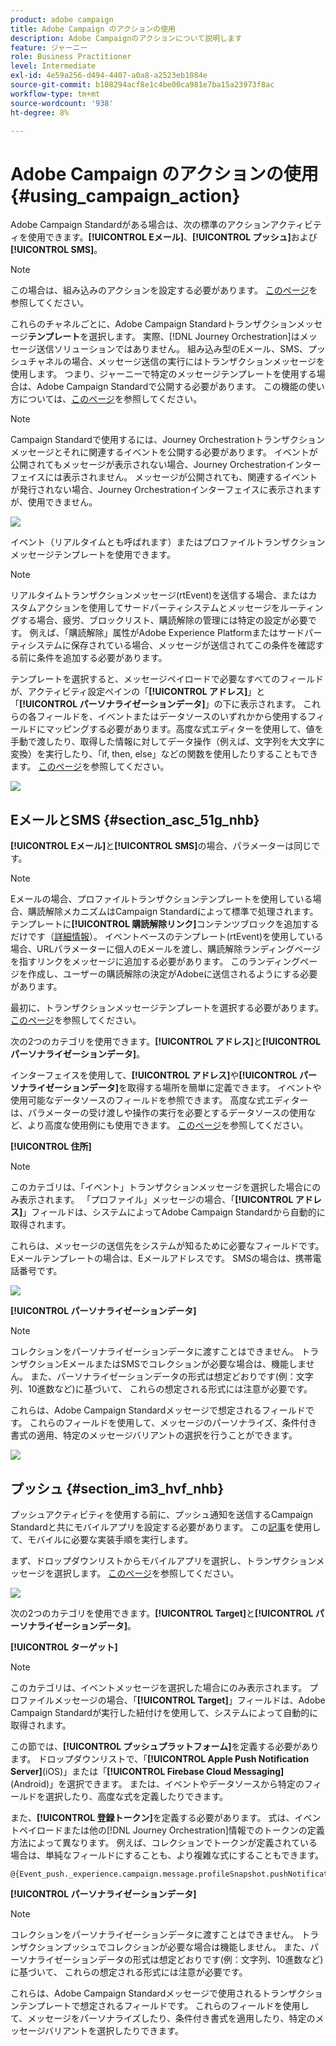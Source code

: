 ```yaml
---
product: adobe campaign
title: Adobe Campaign のアクションの使用
description: Adobe Campaignのアクションについて説明します
feature: ジャーニー
role: Business Practitioner
level: Intermediate
exl-id: 4e59a256-d494-4407-a0a8-a2523eb1084e
source-git-commit: b108294acf8e1c4be00ca981e7ba15a23973f8ac
workflow-type: tm+mt
source-wordcount: '938'
ht-degree: 8%

---
```


# Adobe Campaign のアクションの使用 {#using_campaign_action}

Adobe Campaign Standardがある場合は、次の標準のアクションアクティビティを使用できます。**[!UICONTROL Eメール]**、**[!UICONTROL プッシュ]**&#x200B;および&#x200B;**[!UICONTROL SMS]**。

>[!NOTE]
>
>この場合は、組み込みのアクションを設定する必要があります。 [このページ](../action/working-with-adobe-campaign.md)を参照してください。

これらのチャネルごとに、Adobe Campaign Standardトランザクションメッセージ&#x200B;**テンプレート**&#x200B;を選択します。 実際、[!DNL Journey Orchestration]はメッセージ送信ソリューションではありません。 組み込み型のEメール、SMS、プッシュチャネルの場合、メッセージ送信の実行にはトランザクションメッセージを使用します。 つまり、ジャーニーで特定のメッセージテンプレートを使用する場合は、Adobe Campaign Standardで公開する必要があります。 この機能の使い方については、[このページ](https://docs.adobe.com/content/help/ja-JP/campaign-standard/using/communication-channels/transactional-messaging/about-transactional-messaging.html)を参照してください。

>[!NOTE]
>
>Campaign Standardで使用するには、Journey Orchestrationトランザクションメッセージとそれに関連するイベントを公開する必要があります。 イベントが公開されてもメッセージが表示されない場合、Journey Orchestrationインターフェイスには表示されません。 メッセージが公開されても、関連するイベントが発行されない場合、Journey Orchestrationインターフェイスに表示されますが、使用できません。

![](../assets/journey59.png)

イベント（リアルタイムとも呼ばれます）またはプロファイルトランザクションメッセージテンプレートを使用できます。

>[!NOTE]
>
>リアルタイムトランザクションメッセージ(rtEvent)を送信する場合、またはカスタムアクションを使用してサードパーティシステムとメッセージをルーティングする場合、疲労、ブロックリスト、購読解除の管理には特定の設定が必要です。 例えば、「購読解除」属性がAdobe Experience Platformまたはサードパーティシステムに保存されている場合、メッセージが送信されてこの条件を確認する前に条件を追加する必要があります。

テンプレートを選択すると、メッセージペイロードで必要なすべてのフィールドが、アクティビティ設定ペインの「**[!UICONTROL アドレス]**」と「**[!UICONTROL パーソナライゼーションデータ]**」の下に表示されます。 これらの各フィールドを、イベントまたはデータソースのいずれかから使用するフィールドにマッピングする必要があります。高度な式エディターを使用して、値を手動で渡したり、取得した情報に対してデータ操作（例えば、文字列を大文字に変換）を実行したり、「if, then, else」などの関数を使用したりすることもできます。 [このページ](../expression/expressionadvanced.md)を参照してください。

![](../assets/journey60.png)

## EメールとSMS {#section_asc_51g_nhb}

**[!UICONTROL Eメール]**&#x200B;と&#x200B;**[!UICONTROL SMS]**&#x200B;の場合、パラメーターは同じです。

>[!NOTE]
>
>Eメールの場合、プロファイルトランザクションテンプレートを使用している場合、購読解除メカニズムはCampaign Standardによって標準で処理されます。 テンプレートに&#x200B;**[!UICONTROL 購読解除リンク]**&#x200B;コンテンツブロックを追加するだけです（[詳細情報](https://docs.adobe.com/content/help/en/campaign-standard/using/communication-channels/transactional-messaging/about-transactional-messaging.html)）。 イベントベースのテンプレート(rtEvent)を使用している場合、URLパラメーターに個人のEメールを渡し、購読解除ランディングページを指すリンクをメッセージに追加する必要があります。 このランディングページを作成し、ユーザーの購読解除の決定がAdobeに送信されるようにする必要があります。

最初に、トランザクションメッセージテンプレートを選択する必要があります。 [このページ](../building-journeys/about-action-activities.md)を参照してください。

次の2つのカテゴリを使用できます。**[!UICONTROL アドレス]**&#x200B;と&#x200B;**[!UICONTROL パーソナライゼーションデータ]**。

インターフェイスを使用して、**[!UICONTROL アドレス]**&#x200B;や&#x200B;**[!UICONTROL パーソナライゼーションデータ]**&#x200B;を取得する場所を簡単に定義できます。 イベントや使用可能なデータソースのフィールドを参照できます。 高度な式エディターは、パラメーターの受け渡しや操作の実行を必要とするデータソースの使用など、より高度な使用例にも使用できます。 [このページ](../expression/expressionadvanced.md)を参照してください。

**[!UICONTROL 住所]**

>[!NOTE]
>
>このカテゴリは、「イベント」トランザクションメッセージを選択した場合にのみ表示されます。 「プロファイル」メッセージの場合、「**[!UICONTROL アドレス]**」フィールドは、システムによってAdobe Campaign Standardから自動的に取得されます。

これらは、メッセージの送信先をシステムが知るために必要なフィールドです。 Eメールテンプレートの場合は、Eメールアドレスです。 SMSの場合は、携帯電話番号です。

![](../assets/journey61.png)

**[!UICONTROL パーソナライゼーションデータ]**

>[!NOTE]
>
>コレクションをパーソナライゼーションデータに渡すことはできません。 トランザクションEメールまたはSMSでコレクションが必要な場合は、機能しません。 また、パーソナライゼーションデータの形式は想定どおりです(例：文字列、10進数など)に基づいて、 これらの想定される形式には注意が必要です。

これらは、Adobe Campaign Standardメッセージで想定されるフィールドです。 これらのフィールドを使用して、メッセージのパーソナライズ、条件付き書式の適用、特定のメッセージバリアントの選択を行うことができます。

![](../assets/journey62.png)

## プッシュ {#section_im3_hvf_nhb}

プッシュアクティビティを使用する前に、プッシュ通知を送信するCampaign Standardと共にモバイルアプリを設定する必要があります。 この[記事](https://helpx.adobe.com/jp/campaign/kb/integrate-mobile-sdk.html)を使用して、モバイルに必要な実装手順を実行します。

まず、ドロップダウンリストからモバイルアプリを選択し、トランザクションメッセージを選択します。 [このページ](../building-journeys/about-action-activities.md)を参照してください。

![](../assets/journey62bis.png)

次の2つのカテゴリを使用できます。**[!UICONTROL Target]**&#x200B;と&#x200B;**[!UICONTROL パーソナライゼーションデータ]**。

**[!UICONTROL ターゲット]**

>[!NOTE]
>
>このカテゴリは、イベントメッセージを選択した場合にのみ表示されます。 プロファイルメッセージの場合、「**[!UICONTROL Target]**」フィールドは、Adobe Campaign Standardが実行した紐付けを使用して、システムによって自動的に取得されます。

この節では、**[!UICONTROL プッシュプラットフォーム]**&#x200B;を定義する必要があります。 ドロップダウンリストで、「**[!UICONTROL Apple Push Notification Server]**(iOS)」または「**[!UICONTROL Firebase Cloud Messaging]**(Android)」を選択できます。 または、イベントやデータソースから特定のフィールドを選択したり、高度な式を定義したりできます。

また、**[!UICONTROL 登録トークン]**&#x200B;を定義する必要があります。 式は、イベントペイロードまたは他の[!DNL Journey Orchestration]情報でのトークンの定義方法によって異なります。 例えば、コレクションでトークンが定義されている場合は、単純なフィールドにすることも、より複雑な式にすることもできます。

```
@{Event_push._experience.campaign.message.profileSnapshot.pushNotificationTokens.first().token}
```

**[!UICONTROL パーソナライゼーションデータ]**

>[!NOTE]
>
>コレクションをパーソナライゼーションデータに渡すことはできません。 トランザクションプッシュでコレクションが必要な場合は機能しません。 また、パーソナライゼーションデータの形式は想定どおりです(例：文字列、10進数など)に基づいて、 これらの想定される形式には注意が必要です。

これらは、Adobe Campaign Standardメッセージで使用されるトランザクションテンプレートで想定されるフィールドです。 これらのフィールドを使用して、メッセージをパーソナライズしたり、条件付き書式を適用したり、特定のメッセージバリアントを選択したりできます。
